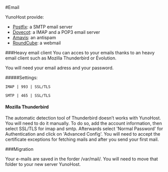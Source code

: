 #Email

YunoHost provide:
* [Postfix](http://www.postfix.org/): a SMTP email server
* [Dovecot](http://www.dovecot.org/): a IMAP and a POP3 email server
* [Amavis](http://amavis.org/): an antispam
* [RoundCube](/apps): a webmail

###Heavy email client
You can acces to your emails thanks to an heavy email client such as Mozilla Thunderbird or Évolution.

You will need your email adress and your password.

#####Settings:

`IMAP | 993 | SSL/TLS`

`SMTP | 465 | SSL/TLS`

#### Mozilla Thunderbird

The automatic detection tool of Thunderbird doesn’t works with YunoHost. You will need to do it manually. To do so, add the account information, then select SSL/TLS for imap and smtp. Afterwards select 'Normal Password' for Authentication and click on 'Advanced Config'. You will need to accept the certificate exceptions for fetching mails and after you send your first mail.

###Migration

Your e-mails are saved in the forder /var/mail/.
You will need to move that folder to your new server YunoHost.
